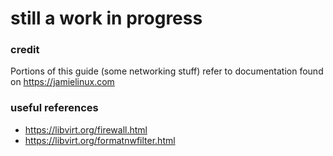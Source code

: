 # still a work in progress

### credit

Portions of this guide (some networking stuff) refer to documentation found on https://jamielinux.com

### useful references

* https://libvirt.org/firewall.html
* https://libvirt.org/formatnwfilter.html
